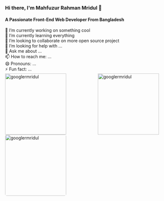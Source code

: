 ### Hi there, I'm Mahfuzur Rahman Mridul 👋
#### A Passionate Front-End Web Developer From Bangladesh

<div>
🔭 I’m currently working on something cool <br>
🌱 I’m currently learning everything <br>
👯 I’m looking to collaborate on more open source project <br>
🤔 I’m looking for help with ... <br>
💬 Ask me about ... <br>
📫 How to reach me: ... <br>
😄 Pronouns: ... <br>
⚡ Fun fact: ...
</div>

<img align="left" height="200" src="https://github-readme-stats.vercel.app/api?username=googlermridul&show_icons=true&locale=en" alt="googlermridul" />

<img align="right" height="200" src="https://github-readme-stats.vercel.app/api/top-langs?username=googlermridul&show_icons=true&locale=en&layout=compact" alt="googlermridul" />


<img align="center" height="200" style="border-radius: 5px" src="https://miro.medium.com/max/1360/0*7Q3yvSIv_t0ioJ-Z.gif" alt="googlermridul" />
